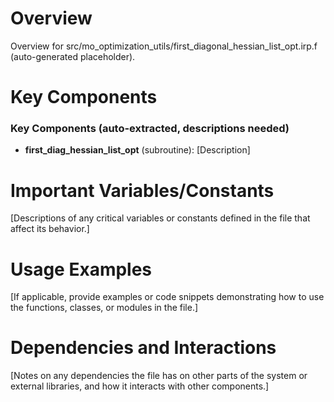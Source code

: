 # Overview

Overview for src/mo_optimization_utils/first_diagonal_hessian_list_opt.irp.f (auto-generated placeholder).

# Key Components

### Key Components (auto-extracted, descriptions needed)
- **first_diag_hessian_list_opt** (subroutine): [Description]

# Important Variables/Constants

[Descriptions of any critical variables or constants defined in the file that affect its behavior.]

# Usage Examples

[If applicable, provide examples or code snippets demonstrating how to use the functions, classes, or modules in the file.]

# Dependencies and Interactions

[Notes on any dependencies the file has on other parts of the system or external libraries, and how it interacts with other components.]
